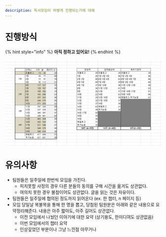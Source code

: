 ```yaml
---
description: 독서모임이 어떻게 진행되는가에 대해
---
```


# 진행방식

{% hint style="info" %}
**아직 정하고 있어요!**
{% endhint %}

![이 중에서 고를거예요](../.gitbook/assets/image.png)

# 유의사항

- 팀원들은 일주일에 한번씩 모임을 가진다.
  - 피치못할 사정의 경우 다른 분들의 동의를 구해 시간을 옮겨도 상관없다.
  - 여의치 못한 경우 불참이어도 상관없다. 글을 읽는 것은 자유이다.
- 팀원들은 일주일에 협의된 정도까지 읽어온다 (ex. 한 챕터, n 페이지 등)
- 모임 당일날 복불복을 통해 한 명을 뽑고, 당첨된 팀원분은 아래와 같은 내용으로 요약정리해준다. 내용은 아주 짧아도, 아주 길어도 상관없다.
  - 이전 모임에서 나눴던 이야기에 대한 요약 (상기용도, 한미디여도 상관없음)
  - 이번 모임에서의 챕터 요약
  - 인상깊었던 부분이나 그냥 느낀점 아무거나
